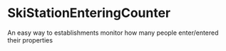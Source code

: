 # SkiStationEnteringCounter
An easy way to establishments monitor how many people enter/entered their properties
